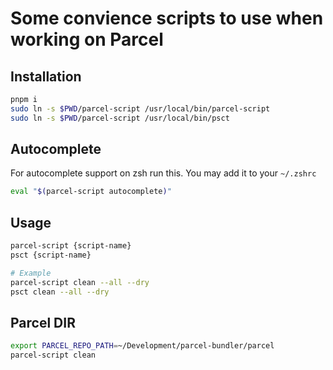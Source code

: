 # Some convience scripts to use when working on Parcel

## Installation

```bash
pnpm i
sudo ln -s $PWD/parcel-script /usr/local/bin/parcel-script
sudo ln -s $PWD/parcel-script /usr/local/bin/psct
```

## Autocomplete

For autocomplete support on zsh run this. You may add it to your `~/.zshrc`

```bash
eval "$(parcel-script autocomplete)"
```

## Usage

```bash
parcel-script {script-name}
psct {script-name}

# Example
parcel-script clean --all --dry
psct clean --all --dry
```

## Parcel DIR

```bash
export PARCEL_REPO_PATH=~/Development/parcel-bundler/parcel
parcel-script clean
```